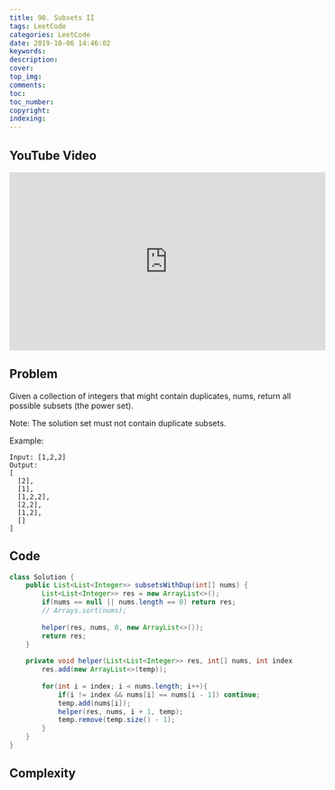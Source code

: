 ```yaml
---
title: 90. Subsets II
tags: LeetCode
categories: LeetCode
date: 2019-10-06 14:46:02
keywords:
description:
cover:
top_img:
comments:
toc:
toc_number:
copyright:
indexing:
---
```

## YouTube Video
<iframe width="560" height="315" src="https://www.youtube.com/embed/-tCHAdfDYDE" frameborder="0" allow="accelerometer; autoplay; encrypted-media; gyroscope; picture-in-picture" allowfullscreen></iframe>

## Problem
Given a collection of integers that might contain duplicates, nums, return all possible subsets (the power set).

Note: The solution set must not contain duplicate subsets.

Example:
```
Input: [1,2,2]
Output:
[
  [2],
  [1],
  [1,2,2],
  [2,2],
  [1,2],
  []
]
```

## Code
```java
class Solution {
    public List<List<Integer>> subsetsWithDup(int[] nums) {
        List<List<Integer>> res = new ArrayList<>();
        if(nums == null || nums.length == 0) return res;
        // Arrays.sort(nums);
        
        helper(res, nums, 0, new ArrayList<>());
        return res;
    }
    
    private void helper(List<List<Integer>> res, int[] nums, int index, List<Integer> temp){
        res.add(new ArrayList<>(temp));
        
        for(int i = index; i < nums.length; i++){
            if(i != index && nums[i] == nums[i - 1]) continue;
            temp.add(nums[i]);
            helper(res, nums, i + 1, temp);
            temp.remove(temp.size() - 1);
        }
    }
}
```

## Complexity
